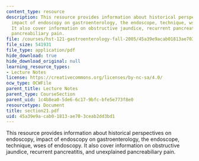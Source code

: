 ```yaml
---
content_type: resource
description: This resource provides information about historical perspectives on endoscopy,
  impact of endoscopy on gastroenterology, the endoscope, technique, wses of endoscopy.
  It also cover information on obstructive jaundice, recurrent pancreatitis, and unexplained
  pancreabiliary pain.
file: /courses/hst-121-gastroenterology-fall-2005/45a39e9acab01813ae703ceab2dd3bd1_section21.pdf
file_size: 541931
file_type: application/pdf
hide_download: true
hide_download_original: null
learning_resource_types:
- Lecture Notes
license: https://creativecommons.org/licenses/by-nc-sa/4.0/
ocw_type: OCWFile
parent_title: Lecture Notes
parent_type: CourseSection
parent_uid: 1c4b8ea0-5de6-6c17-9bfc-bfe5e773f8e0
resourcetype: Document
title: section21.pdf
uid: 45a39e9a-cab0-1813-ae70-3ceab2dd3bd1
---
```

This resource provides information about historical perspectives on endoscopy, impact of endoscopy on gastroenterology, the endoscope, technique, wses of endoscopy. It also cover information on obstructive jaundice, recurrent pancreatitis, and unexplained pancreabiliary pain.